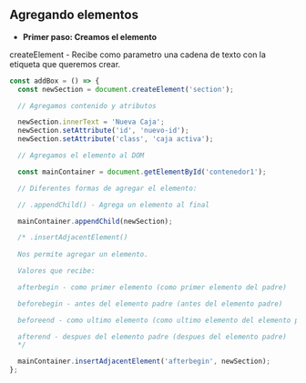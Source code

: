 ## Agregando elementos

- **Primer paso: Creamos el elemento**

createElement - Recibe como parametro una cadena de texto con la etiqueta que
queremos crear.

```javascript
const addBox = () => {
  const newSection = document.createElement('section');

  // Agregamos contenido y atributos

  newSection.innerText = 'Nueva Caja';
  newSection.setAttribute('id', 'nuevo-id');
  newSection.setAttribute('class', 'caja activa');

  // Agregamos el elemento al DOM

  const mainContainer = document.getElementById('contenedor1');

  // Diferentes formas de agregar el elemento:

  // .appendChild() - Agrega un elemento al final

  mainContainer.appendChild(newSection);

  /* .insertAdjacentElement()
  
  Nos permite agregar un elemento.

  Valores que recibe:

  afterbegin - como primer elemento (como primer elemento del padre)

  beforebegin - antes del elemento padre (antes del elemento padre)

  beforeend - como ultimo elemento (como ultimo elemento del elemento padre)

  afterend - despues del elemento padre (despues del elemento padre)
  */

  mainContainer.insertAdjacentElement('afterbegin', newSection);
};
```
